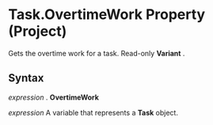 
# Task.OvertimeWork Property (Project)

Gets the overtime work for a task. Read-only  **Variant** .


## Syntax

 _expression_ . **OvertimeWork**

 _expression_ A variable that represents a **Task** object.

